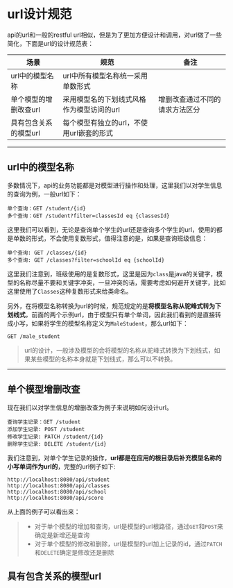 # url设计规范

api的url和一般的restful url相似，但是为了更加方便设计和调用，对url做了一些简化，下面是url的设计规范表：

|场景|规范|备注|
|----|----|----|
|url中的模型名称|url中所有模型名称统一采用单数形式||
|单个模型的增删改查url|采用模型名的下划线式风格作为模型访问的url|增删改查通过不同的请求方法区分|
|具有包含关系的模型url|每个模型有独立的url，不使用url嵌套的形式||

---

## url中的模型名称

多数情况下，api的业务功能都是对模型进行操作和处理，这里我们以对学生信息的查询为例，一般url如下：

```
单个查询：GET /student/{id}
多个查询：GET /student?filter=classesId eq {classesId}
```

这里我们可以看到，无论是查询单个学生的url还是查询多个学生的url，使用的都是单数的形式，不会使用复数形式，值得注意的是，如果是查询班级信息：

```
单个查询: GET /classes/{id}
多个查询: GET /classes?filter=schoolId eq {schoolId}
```

这里我们注意到，班级使用的是复数形式，这里是因为`class`是java的关键字，模型的名称尽量不要和关键字冲突，一旦冲突的话，需要考虑如何避开关键字，比如这里使用了`Classes`这种复数形式来给类命名。

另外，在将模型名称转换为url的时候，规范规定的是**将模型名称从驼峰式转为下划线式**，前面的两个示例url，由于模型只有单个单词，因此我们看到的是直接转成小写，如果将学生的模型名称定义为`MaleStudent`，那么url如下：

```
GET /male_student
```

> url的设计，一般涉及模型的会将模型的名称从驼峰式转换为下划线式，如果某些模型的名称本身就是下划线式，那么可以不转换。

---

## 单个模型增删改查

现在我们以对学生信息的增删改查为例子来说明如何设计url。

```
查询学生记录：GET /student
添加学生记录: POST /student
修改学生记录: PATCH /student/{id}
删除学生记录: DELETE /student/{id}
```

我们注意到，对单个学生记录的操作，**url都是在应用的根目录后补充模型名称的小写单词作为url的**，完整的url例子如下:

```
http://localhost:8080/api/student
http://localhost:8080/api/classes
http://localhost:8080/api/school
http://localhost:8080/api/score
```

从上面的例子可以看出来：

> * 对于单个模型的增加和查询，url是模型的url根路径，通过`GET`和`POST`来确定是新增还是查询
> * 对于单个模型的修改和删除，url是模型的url加上记录的id，通过`PATCH`和`DELETE`确定是修改还是删除

## 具有包含关系的模型url